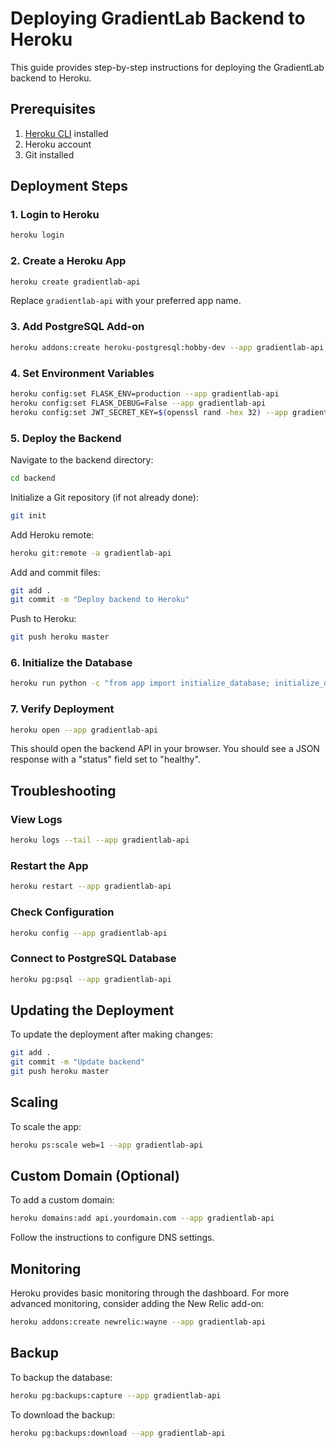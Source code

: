 # Deploying GradientLab Backend to Heroku

This guide provides step-by-step instructions for deploying the GradientLab backend to Heroku.

## Prerequisites

1. [Heroku CLI](https://devcenter.heroku.com/articles/heroku-cli) installed
2. Heroku account
3. Git installed

## Deployment Steps

### 1. Login to Heroku

```bash
heroku login
```

### 2. Create a Heroku App

```bash
heroku create gradientlab-api
```

Replace `gradientlab-api` with your preferred app name.

### 3. Add PostgreSQL Add-on

```bash
heroku addons:create heroku-postgresql:hobby-dev --app gradientlab-api
```

### 4. Set Environment Variables

```bash
heroku config:set FLASK_ENV=production --app gradientlab-api
heroku config:set FLASK_DEBUG=False --app gradientlab-api
heroku config:set JWT_SECRET_KEY=$(openssl rand -hex 32) --app gradientlab-api
```

### 5. Deploy the Backend

Navigate to the backend directory:

```bash
cd backend
```

Initialize a Git repository (if not already done):

```bash
git init
```

Add Heroku remote:

```bash
heroku git:remote -a gradientlab-api
```

Add and commit files:

```bash
git add .
git commit -m "Deploy backend to Heroku"
```

Push to Heroku:

```bash
git push heroku master
```

### 6. Initialize the Database

```bash
heroku run python -c "from app import initialize_database; initialize_database()" --app gradientlab-api
```

### 7. Verify Deployment

```bash
heroku open --app gradientlab-api
```

This should open the backend API in your browser. You should see a JSON response with a "status" field set to "healthy".

## Troubleshooting

### View Logs

```bash
heroku logs --tail --app gradientlab-api
```

### Restart the App

```bash
heroku restart --app gradientlab-api
```

### Check Configuration

```bash
heroku config --app gradientlab-api
```

### Connect to PostgreSQL Database

```bash
heroku pg:psql --app gradientlab-api
```

## Updating the Deployment

To update the deployment after making changes:

```bash
git add .
git commit -m "Update backend"
git push heroku master
```

## Scaling

To scale the app:

```bash
heroku ps:scale web=1 --app gradientlab-api
```

## Custom Domain (Optional)

To add a custom domain:

```bash
heroku domains:add api.yourdomain.com --app gradientlab-api
```

Follow the instructions to configure DNS settings.

## Monitoring

Heroku provides basic monitoring through the dashboard. For more advanced monitoring, consider adding the New Relic add-on:

```bash
heroku addons:create newrelic:wayne --app gradientlab-api
```

## Backup

To backup the database:

```bash
heroku pg:backups:capture --app gradientlab-api
```

To download the backup:

```bash
heroku pg:backups:download --app gradientlab-api
```
